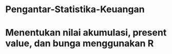 # Pengantar-Statistika-Keuangan

# Menentukan nilai akumulasi, present value, dan bunga menggunakan R
